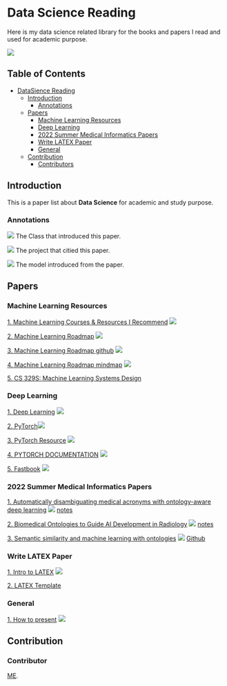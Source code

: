 # Data Science Reading


Here is my data science related library for the books and papers I read and used for academic purpose.


![](https://img.shields.io/github/last-commit/bofanh/DataScienceReading?color=green)

<!-- omit in toc -->
## Table of Contents


- [DataSience Reading](#datasciencereading)
  - [Introduction](#introduction)
    - [Annotations](#annotations)
  - [Papers](#papers)
    - [Machine Learning Resources](#machinelearningresources)
    - [Deep Learning](#deeplearning)
    - [2022 Summer Medical Informatics Papers](#2022summermedicalinformaticspapers)
    - [Write LATEX Paper](#writelatexpaper)
    - [General](#general)
  - [Contribution](#contribution)
    - [Contributors](#contributors)



## Introduction

This is a paper list about **Data Science** for academic and study purpose.

### Annotations

![](https://img.shields.io/badge/TOPIC-blue) The Class that introduced this paper.

![](https://img.shields.io/badge/project1-red) The project that citied this paper.

![](https://img.shields.io/badge/model-yellow) The model introduced from the paper.

## Papers
### Machine Learning Resources
[1. Machine Learning Courses & Resources I Recommend](https://www.mrdbourke.com/ml-resources/) ![](https://img.shields.io/badge/MachineLearning-blue)

[2. Machine Learning Roadmap](https://www.youtube.com/watch?v=pHiMN_gy9mk&t=6s) ![](https://img.shields.io/badge/MachineLearning-blue)

[3. Machine Learning Roadmap github](https://github.com/mrdbourke/machine-learning-roadmap) ![](https://img.shields.io/badge/MachineLearning-blue)

[4. Machine Learning Roadmap mindmap](https://whimsical.com/machine-learning-roadmap-2020-CA7f3ykvXpnJ9Az32vYXva) ![](https://img.shields.io/badge/MachineLearning-blue)

[5. CS 329S: Machine Learning Systems Design](https://stanford-cs329s.github.io/syllabus.html)



### Deep Learning
[1. Deep Learning](https://www.deeplearningbook.org/) ![](https://img.shields.io/badge/Document-blue)

[2. PyTorch](https://pytorch.org/)![](https://img.shields.io/badge/Document-blue)

[3. PyTorch Resource](https://pytorch.org/resources/) ![](https://img.shields.io/badge/Document-blue)

[4. PYTORCH DOCUMENTATION](https://pytorch.org/docs/stable/index.html) ![](https://img.shields.io/badge/Document-blue)

[5. Fastbook](https://github.com/fastai/fastbook) ![](https://img.shields.io/badge/Repository-blue)


### 2022 Summer Medical Informatics Papers
[1. Automatically disambiguating medical acronyms with ontology-aware deep learning](https://www.nature.com/articles/s41467-021-25578-4) ![](https://img.shields.io/badge/Paper-blue) [notes](notes/Automatically-disambiguating-medical-acronyms-with-ontology-aware-deep-learning.md)

[2. Biomedical Ontologies to Guide AI Development in Radiology](https://link.springer.com/article/10.1007/s10278-021-00527-1) ![](https://img.shields.io/badge/Paper-blue) [notes](notes/biomedical-ontologies-to-guide-ai-development-in-radiology.md)

[3. Semantic similarity and machine learning with ontologies](https://academic.oup.com/bib/article/22/4/bbaa199/5922325) ![](https://img.shields.io/badge/Paper-blue) [Github](https://github.com/bio-ontology-research-group/machine-learning-with-ontologies)



### Write LATEX Paper
[1. Intro to LATEX](https://web.mit.edu/rsi/www/pdfs/new-latex.pdf) ![](https://img.shields.io/badge/Document-blue)

[2. LATEX Template](https://www.latextemplates.com/)

### General
[1. How to present](https://www.sfu.ca/~jeffpell/Ling480/ParberryMembrane.pdf) ![](https://img.shields.io/badge/Document-blue)

## Contribution
### Contributor 
[ME](https://github.com/bofanh).

